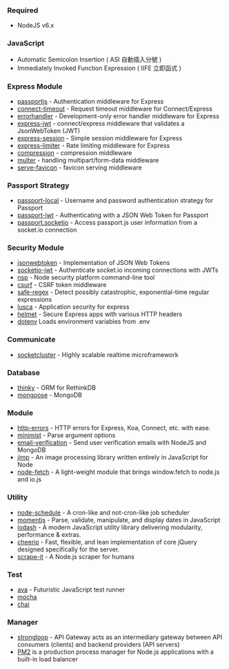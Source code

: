 
### Required

- NodeJS v6.x

### JavaScript

- Automatic Semicolon Insertion ( ASI 自動插入分號 )
- Immediately Invoked Function Expression ( IIFE 立即函式 )


### Express Module

- [passportjs](https://github.com/jaredhanson/passport) - Authentication middleware for Express
- [connect-timeout](https://github.com/expressjs/timeout) - Request timeout middleware for Connect/Express
- [errorhandler](https://github.com/expressjs/errorhandler) - Development-only error handler middleware for Express
- [express-jwt](https://github.com/auth0/express-jwt) - connect/express middleware that validates a JsonWebToken (JWT)
- [express-session](https://github.com/expressjs/session) - Simple session middleware for Express
- [express-limiter](https://github.com/ded/express-limiter) - Rate limiting middleware for Express
- [compression](https://github.com/expressjs/compression) - compression middleware
- [multer](https://github.com/expressjs/multer) - handling multipart/form-data middleware
- [serve-favicon](https://github.com/expressjs/serve-favicon) - favicon serving middleware

### Passport Strategy

- [passport-local](https://github.com/jaredhanson/passport-local) - Username and password authentication strategy for Passport
- [passport-jwt](https://github.com/themikenicholson/passport-jwt) - Authenticating with a JSON Web Token for Passport
- [passport.socketio](https://github.com/jfromaniello/passport.socketio) - Access passport.js user information from a socket.io connection

### Security Module

- [jsonwebtoken](https://github.com/auth0/node-jsonwebtoken) - Implementation of JSON Web Tokens
- [socketio-jwt](https://github.com/auth0/socketio-jwt) - Authenticate socket.io incoming connections with JWTs
- [nsp](https://github.com/nodesecurity/nsp) - Node security platform command-line tool
- [csurf](https://github.com/expressjs/csurf) - CSRF token middleware
- [safe-regex](https://github.com/substack/safe-regex) - Detect possibly catastrophic, exponential-time regular expressions
- [lusca](https://github.com/krakenjs/lusca) - Application security for express
- [helmet](https://github.com/helmetjs/helmet) - Secure Express apps with various HTTP headers
- [dotenv](https://github.com/motdotla/dotenv) Loads environment variables from .env

### Communicate

- [socketcluster](https://github.com/SocketCluster/socketcluster) - Highly scalable realtime microframework

### Database

- [thinky](https://github.com/neumino/thinky) - ORM for RethinkDB
- [mongoose](https://github.com/Automattic/mongoose) - MongoDB

### Module

- [http-errors](https://github.com/jshttp/http-errors) - HTTP errors for Express, Koa, Connect, etc. with ease.
- [minimist](https://github.com/substack/minimist) - Parse argument options
- [email-verification](https://github.com/whitef0x0/node-email-verification) - Send user verification emails with NodeJS and MongoDB
- [jimp](https://github.com/oliver-moran/jimp) - An image processing library written entirely in JavaScript for Node
- [node-fetch](https://github.com/bitinn/node-fetch) - A light-weight module that brings window.fetch to node.js and io.js

### Utility

- [node-schedule](https://github.com/node-schedule/node-schedule) - A cron-like and not-cron-like job scheduler
- [momentjs](http://momentjs.com/) - Parse, validate, manipulate, and display dates in JavaScript
- [lodash](https://lodash.com/) - A modern JavaScript utility library delivering modularity, performance & extras.
- [cheerio](https://github.com/cheeriojs/cheerio) - Fast, flexible, and lean implementation of core jQuery designed specifically for the server.
- [scrape-it](https://github.com/IonicaBizau/scrape-it) - A Node.js scraper for humans

### Test

- [ava](https://github.com/avajs/ava) - Futuristic JavaScript test runner
- [mocha](https://mochajs.org/)
- [chai](http://chaijs.com/api/bdd/)

### Manager

- [strongloop](https://strongloop.com/node-js/api-gateway/) - API Gateway acts as an intermediary gateway between API consumers (clients) and backend providers (API servers)
- [PM2](https://github.com/Unitech/pm2) is a production process manager for Node.js applications with a built-in load balancer
